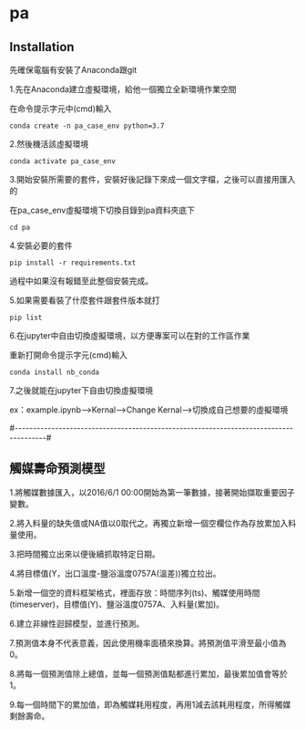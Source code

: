 # pa
## Installation
先確保電腦有安裝了Anaconda跟git

1.先在Anaconda建立虛擬環境，給他一個獨立全新環境作業空間

在命令提示字元中(cmd)輸入
```
conda create -n pa_case_env python=3.7
```
2.然後機活該虛擬環境
```
conda activate pa_case_env
```
3.開始安裝所需要的套件，安裝好後記錄下來成一個文字檔，之後可以直接用匯入的

在pa_case_env虛擬環境下切換目錄到pa資料夾底下
```
cd pa
```
4.安裝必要的套件
```
pip install -r requirements.txt
```
過程中如果沒有報錯至此整個安裝完成。

5.如果需要看裝了什麼套件跟套件版本就打
```
pip list
```
6.在jupyter中自由切換虛擬環境，以方便專案可以在對的工作區作業

重新打開命令提示字元(cmd)輸入
```
conda install nb_conda
```
7.之後就能在jupyter下自由切換虛擬環境

ex：example.ipynb-->Kernal-->Change Kernal-->切換成自己想要的虛擬環境

#--------------------------------------------------------------------------------------#

## 觸媒壽命預測模型
1.將觸媒數據匯入，以2016/6/1 00:00開始為第一筆數據，接著開始擷取重要因子變數。

2.將入料量的缺失值或NA值以0取代之。再獨立新增一個空欄位作為存放累加入料量使用。

3.把時間獨立出來以便後續抓取特定日期。

4.將目標值(Y，出口溫度-鹽浴溫度0757A(溫差))獨立拉出。

5.新增一個空的資料框架格式，裡面存放：時間序列(ts)、觸媒使用時間(timeserver)，目標值(Y)、鹽浴溫度0757A、入料量(累加)。

6.建立非線性迴歸模型，並進行預測。

7.預測值本身不代表意義，因此使用機率面積來換算。將預測值平滑至最小值為0。

8.將每一個預測值除上總值，並每一個預測值點都進行累加，最後累加值會等於1。

9.每一個時間下的累加值，即為觸媒耗用程度，再用1減去該耗用程度，所得觸媒剩餘壽命。

